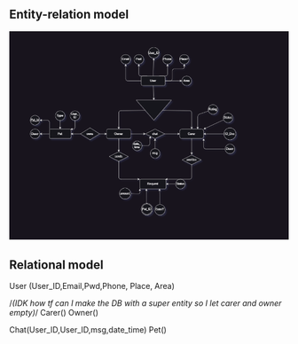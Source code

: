 

## Entity-relation model 
![An image of the draw.io of the DB](images/image.png)

## Relational model

User (User_ID,Email,Pwd,Phone, Place, Area)

/*(IDK how tf can I make the DB with a super entity so I let carer and owner empty)*/
Carer()
Owner()

Chat(User_ID,User_ID,msg,date_time)
Pet()
